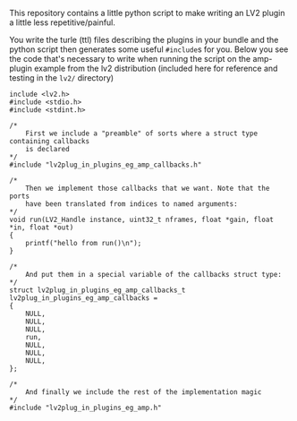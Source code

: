 This repository contains a little python script to make writing an LV2 plugin a little less repetitive/painful.

You write the turle (ttl) files describing the plugins in your bundle and the python script then generates some useful <code>#include</code>s for you. Below you see the code that's necessary to write when running the script on the amp-plugin example from the lv2 distribution (included here for reference and testing in the <code>lv2/</code> directory)

```
include <lv2.h>
#include <stdio.h>
#include <stdint.h>

/*
    First we include a "preamble" of sorts where a struct type containing callbacks
    is declared
*/
#include "lv2plug_in_plugins_eg_amp_callbacks.h"

/*
    Then we implement those callbacks that we want. Note that the ports
    have been translated from indices to named arguments:
*/
void run(LV2_Handle instance, uint32_t nframes, float *gain, float *in, float *out)
{
    printf("hello from run()\n");
}

/*
    And put them in a special variable of the callbacks struct type:
*/
struct lv2plug_in_plugins_eg_amp_callbacks_t lv2plug_in_plugins_eg_amp_callbacks =
{
    NULL,
    NULL,
    NULL,
    run,
    NULL,
    NULL,
    NULL,
};

/*
    And finally we include the rest of the implementation magic
*/
#include "lv2plug_in_plugins_eg_amp.h"

```
